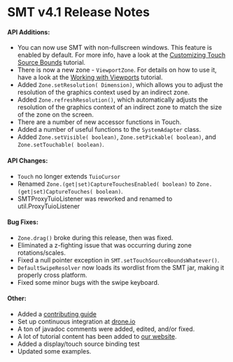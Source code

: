 SMT v4.1 Release Notes
======================

#### API Additions:
 - You can now use SMT with non-fullscreen windows. This feature is enabled by default. For more info, have a look at the [Customizing Touch Source Bounds](http://vialab.science.uoit.ca/smt/tutorial/touchsourcebounds.php) tutorial.
 - There is now a new zone - ```ViewportZone```. For details on how to use it, have a look at the [Working with Viewports](http://vialab.science.uoit.ca/smt/tutorial/viewports.php) tutorial.
 - Added ```Zone.setResolution( Dimension)```, which allows you to adjust the resolution of the graphics context used by an indirect zone.
 - Added ```Zone.refreshResolution()```, which automatically adjusts the resolution of the graphics context of an indirect zone to match the size of the zone on the screen.
 - There are a number of new accessor functions in Touch.
 - Added a number of useful functions to the ```SystemAdapter``` class.
 - Added ```Zone.setVisible( boolean)```, ```Zone.setPickable( boolean)```, and ```Zone.setTouchable( boolean)```.

#### API Changes: ####
 - ```Touch``` no longer extends ```TuioCursor```
 - Renamed ```Zone.(get|set)CaptureTouchesEnabled( boolean)``` to ```Zone.(get|set)CaptureTouches( boolean)```.
 - SMTProxyTuioListener was reworked and renamed to util.ProxyTuioListener

#### Bug Fixes:
 - ```Zone.drag()``` broke during this release, then was fixed.
 - Eliminated a z-fighting issue that was occurring during zone rotations/scales.
 - Fixed a null pointer exception in ```SMT.setTouchSourceBoundsWhatever()```.
 - ```DefaultSwipeResolver``` now loads its wordlist from the SMT jar, making it properly cross platform.
 - Fixed some minor bugs with the swipe keyboard.

#### Other: ####
 - Added a [contributing guide](https://github.com/vialab/SMT/blob/master/contributing.md)
 - Set up continuous integration at [drone.io](https://drone.io/github.com/vialab/SMT)
 - A ton of javadoc comments were added, edited, and/or fixed.
 - A lot of tutorial content has been added to [our website](https://vialab.science.uoit.ca/smt/tutorial.php).
 - Added a display/touch source binding test
 - Updated some examples.
